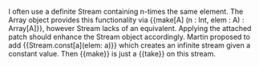 I often use a definite Stream containing n-times the same element. The Array object provides this functionality via {{make[A] (n : Int, elem : A) : Array[A]}}, however Stream lacks of an equivalent. Applying the attached patch should enhance the Stream object accordingly.
Martin proposed to add {{Stream.const[a](elem: a)}} which creates an infinite stream given a constant value. Then {{make}} is just a {{take}} on this stream.

